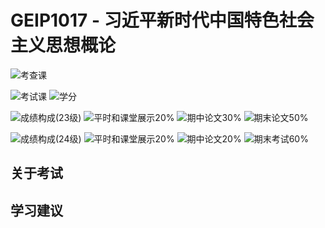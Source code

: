 # GEIP1017 - 习近平新时代中国特色社会主义思想概论

<!--
1. 通过 [Shields.io](https://shields.io/) 生成如下的徽章，标注课程的基本信息。
2. 请根据课程的具体内容增删仓库的子文件夹。子文件夹建议使用小写英文，并且添加 README.md。
3. 关于课程的描述可以不止以下几个方面，酌情增删。
4. hoa.moe 生成本课程对应页面后，请将页面链接复制到 GitHub 仓库的 About/Website 中。
5. 可以在 GitHub 页面的 About/Topics 中为课程添加话题名称。
    -->

![考查课](https://img.shields.io/badge/考查课（22、23级）-green)

![考试课](https://img.shields.io/badge/%E8%80%83%E8%AF%95%E8%AF%BE（24级之后）-red)
![学分](https://img.shields.io/badge/%E5%AD%A6%E5%88%86-2.5-moccasin)

![成绩构成(23级)](https://img.shields.io/badge/%E6%88%90%E7%BB%A9%E6%9E%84%E6%88%90(23级)-gold)
![平时和课堂展示20%](https://img.shields.io/badge/平时和课堂展示-20%25-wheat)
![期中论文30%](https://img.shields.io/badge/期中论文-30%25-wheat)
![期末论文50%](https://img.shields.io/badge/期末论文-50%25-wheat)

![成绩构成(24级)](https://img.shields.io/badge/%E6%88%90%E7%BB%A9%E6%9E%84%E6%88%90(24级)-gold)
![平时和课堂展示20%](https://img.shields.io/badge/平时和课堂展示-20%25-wheat)
![期中论文20%](https://img.shields.io/badge/期中论文-20%25-wheat)
![期末考试60%](https://img.shields.io/badge/期末考试-60%25-wheat)

## 关于考试

## 学习建议
